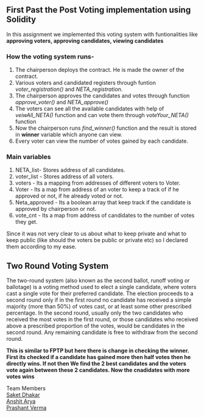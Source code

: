 ## First Past the Post Voting implementation using Solidity
In this assignment we implemented this voting system with funtionalities like **approving voters, approving candidates, viewing candidates**

### How the voting system runs-
1. The chairperson deploys the contract. He is made the owner of the contract.
2. Various voters and candidated registers through funtion *voter_registration()* and *NETA_registration*.
3. The chairperson approves the candidates and votes through function *approve_voter()* and *NETA_approve()*
4. The voters can see all the available candidates with help of *veiwAll_NETA()* function and can vote them through *voteYour_NETA()* function
5. Now the chairperson runs *find_winner()* function and the result is stored in **winner** variable which anyone can view.
6. Every voter can view the number of votes gained by each candidate. 

### Main variables

1. NETA_list- Stores address of all candidates.  
1. voter_list - Stores address of all voters.  
1. voters - Its a mapping from addresses of different voters to Voter. 
1. Voter - Its a map from address of an voter to keep a track of if he approved or not, if he already voted or not.  
1. Neta_approved - Its a boolean array that keep track if the candidate is approved by chairperson or not.  
1. vote_cnt - Its a map from address of candidates to the number of votes they get.  


Since it was not very clear to us about what to keep private and what to keep public (like should the voters be public or private etc) so I declared them according to my ease.


## Two Round Voting System
The two-round system (also known as the second ballot, runoff voting or ballotage) is a voting method used to elect a single candidate, where voters cast a single vote for their preferred candidate. The election proceeds to a second round only if in the first round no candidate has received a simple majority (more than 50%) of votes cast, or at least some other prescribed percentage. In the second round, usually only the two candidates who received the most votes in the first round, or those candidates who received above a prescribed proportion of the votes, would be candidates in the second round. Any remaining candidate is free to withdraw from the second round. 

**This is similar to FPTP but here there is change in checking the winner. First its checked if a candidate has gained more then half votes then he directly wins. If not then We find the 2 best candidates and the voters vote again between these 2 candidates. Now the cnadidates with more votes wins**

Team Members      
[Saket Dhakar](https://github.com/Saketd3769)  
[Anshit Arya](https://github.com/Anshit2023)   
[Prashant Verma](https://github.com/pv54)
